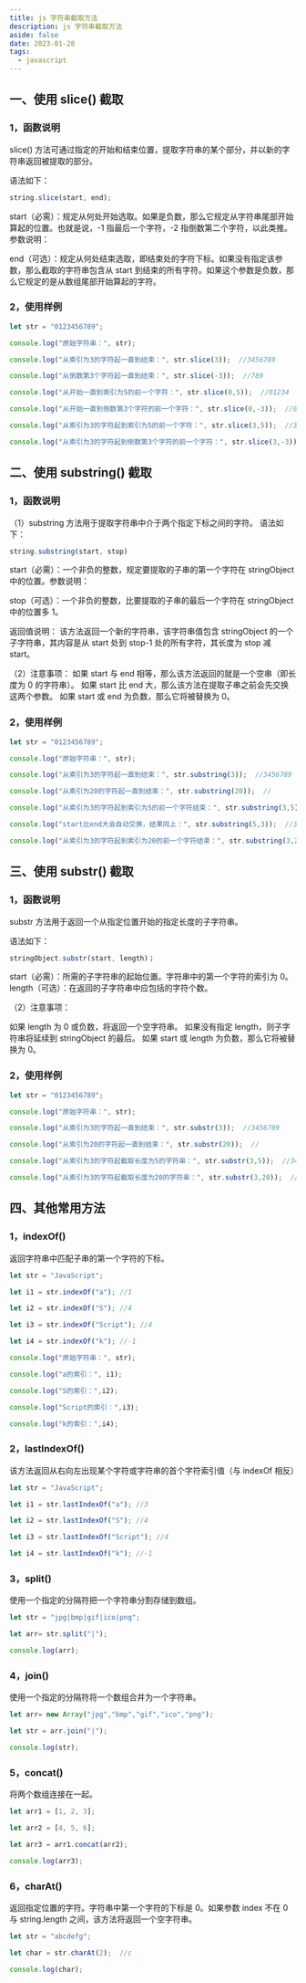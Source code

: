 ```yaml
---
title: js 字符串截取方法
description: js 字符串截取方法
aside: false
date: 2023-01-28
tags:
  - javascript
---
```


## 一、使用 slice() 截取
### 1，函数说明
slice() 方法可通过指定的开始和结束位置，提取字符串的某个部分，并以新的字符串返回被提取的部分。

语法如下：
```js
string.slice(start, end);
```
start（必需）：规定从何处开始选取。如果是负数，那么它规定从字符串尾部开始算起的位置。也就是说，-1 指最后一个字符，-2 指倒数第二个字符，以此类推。参数说明：

end（可选）：规定从何处结束选取，即结束处的字符下标。如果没有指定该参数，那么截取的字符串包含从 start 到结束的所有字符。如果这个参数是负数，那么它规定的是从数组尾部开始算起的字符。

### 2，使用样例
```js
let str = "0123456789";

console.log("原始字符串：", str);

console.log("从索引为3的字符起一直到结束：", str.slice(3));  //3456789

console.log("从倒数第3个字符起一直到结束：", str.slice(-3));  //789

console.log("从开始一直到索引为5的前一个字符：", str.slice(0,5));  //01234

console.log("从开始一直到倒数第3个字符的前一个字符：", str.slice(0,-3));  //0123456

console.log("从索引为3的字符起到索引为5的前一个字符：", str.slice(3,5));  //34

console.log("从索引为3的字符起到倒数第3个字符的前一个字符：", str.slice(3,-3));  //3456
```

## 二、使用 substring() 截取
### 1，函数说明
（1）substring 方法用于提取字符串中介于两个指定下标之间的字符。
语法如下：
```js
string.substring(start, stop)
```
start（必需）：一个非负的整数，规定要提取的子串的第一个字符在 stringObject 中的位置。参数说明：

stop（可选）：一个非负的整数，比要提取的子串的最后一个字符在 stringObject 中的位置多 1。

返回值说明：
该方法返回一个新的字符串，该字符串值包含 stringObject 的一个子字符串，其内容是从 start 处到 stop-1 处的所有字符，其长度为 stop 减 start。

（2）注意事项：
如果 start 与 end 相等，那么该方法返回的就是一个空串（即长度为 0 的字符串）。
如果 start 比 end 大，那么该方法在提取子串之前会先交换这两个参数。
如果 start 或 end 为负数，那么它将被替换为 0。

### 2，使用样例
```js
let str = "0123456789";

console.log("原始字符串：", str);

console.log("从索引为3的字符起一直到结束：", str.substring(3));  //3456789

console.log("从索引为20的字符起一直到结束：", str.substring(20));  //

console.log("从索引为3的字符起到索引为5的前一个字符结束：", str.substring(3,5));  //34

console.log("start比end大会自动交换，结果同上：", str.substring(5,3));  //34

console.log("从索引为3的字符起到索引为20的前一个字符结束：", str.substring(3,20));  //3456789
```

## 三、使用 substr() 截取
### 1，函数说明
substr 方法用于返回一个从指定位置开始的指定长度的子字符串。

语法如下：
```js
stringObject.substr(start, length)；
```
start（必需）：所需的子字符串的起始位置。字符串中的第一个字符的索引为 0。
length（可选）：在返回的子字符串中应包括的字符个数。

（2）注意事项：

如果 length 为 0 或负数，将返回一个空字符串。
如果没有指定 length，则子字符串将延续到 stringObject 的最后。
如果 start 或 length 为负数，那么它将被替换为 0。

### 2，使用样例
```js
let str = "0123456789";

console.log("原始字符串：", str);

console.log("从索引为3的字符起一直到结束：", str.substr(3));  //3456789

console.log("从索引为20的字符起一直到结束：", str.substr(20));  //

console.log("从索引为3的字符起截取长度为5的字符串：", str.substr(3,5));  //34567

console.log("从索引为3的字符起截取长度为20的字符串：", str.substr(3,20));  //3456789
```

## 四、其他常用方法
### 1，indexOf()
返回字符串中匹配子串的第一个字符的下标。

```js
let str = "JavaScript";

let i1 = str.indexOf("a"); //1

let i2 = str.indexOf("S"); //4

let i3 = str.indexOf("Script"); //4

let i4 = str.indexOf("k"); //-1

console.log("原始字符串：", str);

console.log("a的索引：", i1);

console.log("S的索引：",i2);

console.log("Script的索引：",i3);

console.log("k的索引：",i4);
```

### 2，lastIndexOf()
该方法返回从右向左出现某个字符或字符串的首个字符索引值（与 indexOf 相反）

```js
let str = "JavaScript";

let i1 = str.lastIndexOf("a"); //3

let i2 = str.lastIndexOf("S"); //4

let i3 = str.lastIndexOf("Script"); //4

let i4 = str.lastIndexOf("k"); //-1
```
### 3，split()
使用一个指定的分隔符把一个字符串分割存储到数组。

```js
let str = "jpg|bmp|gif|ico|png";

let arr= str.split("|");

console.log(arr);
```

### 4，join()
使用一个指定的分隔符将一个数组合并为一个字符串。

```js
let arr= new Array("jpg","bmp","gif","ico","png");

let str = arr.join("|");

console.log(str);
```

### 5，concat()
将两个数组连接在一起。

```js
let arr1 = [1, 2, 3];

let arr2 = [4, 5, 6];

let arr3 = arr1.concat(arr2);

console.log(arr3);
```

### 6，charAt()
返回指定位置的字符。字符串中第一个字符的下标是 0。如果参数 index 不在 0 与 string.length 之间，该方法将返回一个空字符串。

```js
let str = "abcdefg";

let char = str.charAt(2);  //c

console.log(char);

```